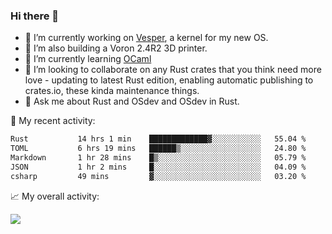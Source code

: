 ### Hi there 👋

<!--
**berkus/berkus** is a ✨ _special_ ✨ repository because its `README.md` (this file) appears on your GitHub profile.

Here are some ideas to get you started:

- 🔭 I’m currently working on ...
- 🌱 I’m currently learning ...
- 👯 I’m looking to collaborate on ...
- 🤔 I’m looking for help with ...
- 💬 Ask me about ...
- 📫 How to reach me: ...
- 😄 Pronouns: ...
- ⚡ Fun fact: ...
-->

- 🔭 I’m currently working on [Vesper](https://github.com/metta-systems/vesper), a kernel for my new OS.
- 🔭 I’m also building a Voron 2.4R2 3D printer.
- 🌱 I’m currently learning [OCaml](https://ocaml.org/manual/5.3/lex.html)
- 👯 I’m looking to collaborate on any Rust crates that you think need more love - updating to latest Rust edition, enabling automatic publishing to crates.io, these kinda maintenance things.
- 💬 Ask me about Rust and OSdev and OSdev in Rust.

💼 My recent activity:

<!--START_SECTION:waka-->

```txt
Rust           14 hrs 1 min    █████████████▓░░░░░░░░░░░   55.04 %
TOML           6 hrs 19 mins   ██████▒░░░░░░░░░░░░░░░░░░   24.80 %
Markdown       1 hr 28 mins    █▒░░░░░░░░░░░░░░░░░░░░░░░   05.79 %
JSON           1 hr 2 mins     █░░░░░░░░░░░░░░░░░░░░░░░░   04.09 %
csharp         49 mins         ▓░░░░░░░░░░░░░░░░░░░░░░░░   03.20 %
```

<!--END_SECTION:waka-->

📈 My overall activity:

![](http://github-profile-summary-cards.vercel.app/api/cards/profile-details?username=berkus&theme=flag_india)
